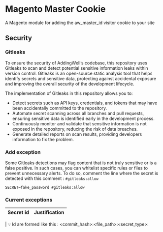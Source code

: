 # Magento Master Cookie

A Magento module for adding the aw_master_id visitor cookie to your site

## Security 

### Gitleaks

To ensure the security of AddingWell’s codebase, this repository uses Gitleaks to scan and detect potential sensitive information leaks within version control. Gitleaks is an open-source static analysis tool that helps identify secrets and sensitive data, protecting against accidental exposure and improving the overall security of the development lifecycle.

The implementation of Gitleaks in this repository allows you to:

- Detect secrets such as API keys, credentials, and tokens that may have been accidentally committed to the repository.
- Automate secret scanning across all branches and pull requests, ensuring sensitive data is identified early in the development process.
- Continuously monitor and validate that sensitive information is not exposed in the repository, reducing the risk of data breaches.
- Generate detailed reports on scan results, providing developers information to fix the problem.

### Add exception

Some Gitleaks detections may flag content that is not truly sensitive or is a false positive. In such cases, you can whitelist specific rules or files to prevent unnecessary alerts. To do so, comment the line where the secret is detected with this comment : `#gitleaks:allow`

```
SECRET=fake_password #gitleaks:allow
```

### Current exceptions

| Secret id                                                                                                            | Justification             |
|----------------------------------------------------------------------------------------------------------------------|---------------------------|


| 💡 Id are formed like this : <commit_hash>:<file_path>:<secret_type>:<line>
